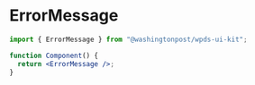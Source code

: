 # ErrorMessage

```jsx
import { ErrorMessage } from "@washingtonpost/wpds-ui-kit";

function Component() {
  return <ErrorMessage />;
}
```
